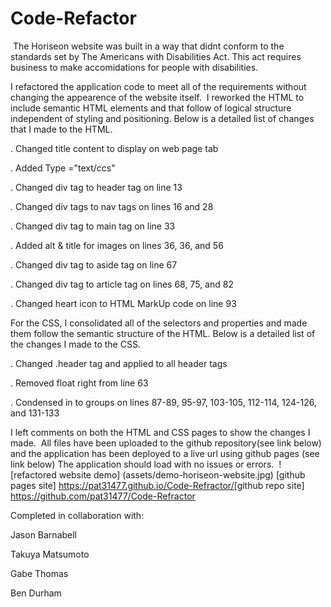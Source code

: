 # Code-Refactor
​
The Horiseon website was built in a way that didnt conform to the standards set by The Americans with Disabilities Act. This act requires business to make accomidations for people with disabilities.

I refactored the application code to meet all of the requirements without changing the appearence of the website itself.
​
I reworked the HTML to include semantic HTML elements and that follow of logical structure independent of styling and positioning. Below is a detailed list of changes that I made to the HTML.

. Changed title content to display on web page tab

. Added Type ="text/ccs"

. Changed div tag to header tag on line 13

. Changed div tags to nav tags on lines 16 and 28

. Changed div tag to main tag on line 33

. Added alt & title for images on lines 36, 36, and 56

. Changed div tag to aside tag on line 67

. Changed div tag to article tag on lines 68, 75, and 82

. Changed heart icon to HTML MarkUp code on line 93

For the CSS, I consolidated all of the selectors and properties and made them follow the semantic structure of the HTML. Below is a detailed list of the changes I made to the CSS.

. Changed .header tag and applied to all header tags

. Removed float right from line 63

. Condensed in to groups on lines 87-89, 95-97, 103-105, 112-114, 124-126, and 131-133

I left comments on both the HTML and CSS pages to show the changes I made.
​
All files have been uploaded to the github repository(see link below) and the application has been deployed to a live url using github pages (see link below)
The application should load with no issues or errors.
​
![refactored website demo] (assets/demo-horiseon-website.jpg)
​
[github pages site] https://pat31477.github.io/Code-Refractor/
​
[github repo site] https://github.com/pat31477/Code-Refractor

Completed in collaboration with:

Jason Barnabell

Takuya Matsumoto

Gabe Thomas

Ben Durham